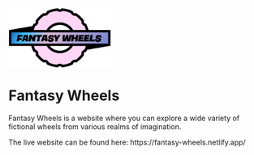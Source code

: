 

<img align="center" src="src/images/HorizontalLogoPurple.png" style="width: 40%;">

<h1>Fantasy Wheels</h1>

Fantasy Wheels is a website where you can explore a wide variety of fictional wheels from various realms of imagination.
<br>

<p>The live website can be found here: 
https://fantasy-wheels.netlify.app/
</p>

